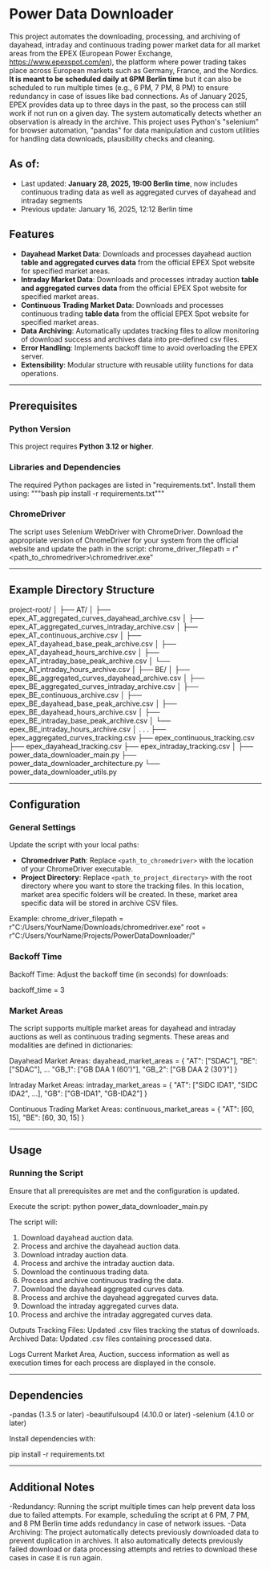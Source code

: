 # Power Data Downloader

This project automates the downloading, processing, and archiving of dayahead, intraday and continuous trading power market data for all market areas from the EPEX (European Power Exchange, https://www.epexspot.com/en), the platform where power trading takes place across European markets such as Germany, France, and the Nordics. **It is meant to be scheduled daily at 6PM Berlin time** but it can also be scheduled to run multiple times (e.g., 6 PM, 7 PM, 8 PM) to ensure redundancy in case of issues like bad connections. As of January 2025, EPEX provides data up to three days in the past, so the process can still work if not run on a given day. The system automatically detects whether an observation is already in the archive. This project uses Python's "selenium" for browser automation, "pandas" for data manipulation and custom utilities for handling data downloads, plausibility checks and cleaning.

## As of:

- Last updated: **January 28, 2025, 19:00 Berlin time**, now includes continuous trading data as well as aggregated curves of dayahead and intraday segments
- Previous update: January 16, 2025, 12:12 Berlin time

## Features

- **Dayahead Market Data**: Downloads and processes dayahead auction **table and aggregated curves data** from the official EPEX Spot website for specified market areas.
- **Intraday Market Data**: Downloads and processes intraday auction **table and aggregated curves data** from the official EPEX Spot website for specified market areas.
- **Continuous Trading Market Data**: Downloads and processes continuous trading **table data** from the official EPEX Spot website for specified market areas.
- **Data Archiving**: Automatically updates tracking files to allow monitoring of download success and archives data into pre-defined csv files.
- **Error Handling**: Implements backoff time to avoid overloading the EPEX server.
- **Extensibility**: Modular structure with reusable utility functions for data operations.

---

## Prerequisites

### Python Version
This project requires **Python 3.12 or higher**.

### Libraries and Dependencies
The required Python packages are listed in "requirements.txt". Install them using: """bash pip install -r requirements.txt"""

### ChromeDriver
The script uses Selenium WebDriver with ChromeDriver. Download the appropriate version of ChromeDriver for your system from the official website and update the path in the script:
chrome_driver_filepath = r"<path_to_chromedriver>\chromedriver.exe"

---

## Example Directory Structure
project-root/
│
├── AT/
│   ├── epex_AT_aggregated_curves_dayahead_archive.csv
│   ├── epex_AT_aggregated_curves_intraday_archive.csv
│   ├── epex_AT_continuous_archive.csv
│   ├── epex_AT_dayahead_base_peak_archive.csv
│   ├── epex_AT_dayahead_hours_archive.csv
│   ├── epex_AT_intraday_base_peak_archive.csv
│   └── epex_AT_intraday_hours_archive.csv
│
├── BE/
│   ├── epex_BE_aggregated_curves_dayahead_archive.csv
│   ├── epex_BE_aggregated_curves_intraday_archive.csv
│   ├── epex_BE_continuous_archive.csv
│   ├── epex_BE_dayahead_base_peak_archive.csv
│   ├── epex_BE_dayahead_hours_archive.csv
│   ├── epex_BE_intraday_base_peak_archive.csv
│   └── epex_BE_intraday_hours_archive.csv
│
. 
. 
.
├── epex_aggregated_curves_tracking.csv
├── epex_continuous_tracking.csv
├── epex_dayahead_tracking.csv
├── epex_intraday_tracking.csv
│
├── power_data_downloader_main.py
├── power_data_downloader_architecture.py
└── power_data_downloader_utils.py

---

## Configuration

### General Settings

Update the script with your local paths:

- **Chromedriver Path**: Replace `<path_to_chromedriver>` with the location of your ChromeDriver executable.
- **Project Directory**: Replace `<path_to_project_directory>` with the root directory where you want to store the tracking files. In this location, market area specific folders will be created. In these, market area specific data will be stored in archive CSV files.

Example:
chrome_driver_filepath = r"C:/Users/YourName/Downloads/chromedriver.exe"
root = r"C:/Users/YourName/Projects/PowerDataDownloader/"

### Backoff Time
Backoff Time: Adjust the backoff time (in seconds) for downloads:

backoff_time = 3

### Market Areas
The script supports multiple market areas for dayahead and intraday auctions as well as continuous trading segments. These areas and modalities are defined in dictionaries:

Dayahead Market Areas:
dayahead_market_areas = {
    "AT": ["SDAC"], "BE": ["SDAC"], ... "GB_1": ["GB DAA 1 (60')"], "GB_2": ["GB DAA 2 (30')"]
}

Intraday Market Areas:
intraday_market_areas = {
    "AT": ["SIDC IDA1", "SIDC IDA2", ...], "GB": ["GB-IDA1", "GB-IDA2"]
}

Continuous Trading Market Areas:
continuous_market_areas = {
    "AT": [60, 15], "BE": [60, 30, 15]
}

---

## Usage

### Running the Script

Ensure that all prerequisites are met and the configuration is updated.

Execute the script:
python power_data_downloader_main.py

The script will:
1. Download dayahead auction data.
2. Process and archive the dayahead auction data.
3. Download intraday auction data.
4. Process and archive the intraday auction data.
5. Download the continuous trading data.
6. Process and archive continuous trading the data.
7. Download the dayahead aggregated curves data.
8. Process and archive the dayahead aggregated curves data.
9. Download the intraday aggregated curves data.
10. Process and archive the intraday aggregated curves data.

Outputs
Tracking Files: Updated .csv files tracking the status of downloads.
Archived Data: Updated .csv files containing processed data.

Logs
Current Market Area, Auction, success information as well as execution times for each process are displayed in the console.

---

## Dependencies

-pandas (1.3.5 or later)
-beautifulsoup4 (4.10.0 or later)
-selenium (4.1.0 or later)

Install dependencies with:

pip install -r requirements.txt

---

## Additional Notes

-Redundancy: Running the script multiple times can help prevent data loss due to failed attempts. For example, scheduling the script at 6 PM, 7 PM, and 8 PM Berlin time adds redundancy in case of network issues.
-Data Archiving: The project automatically detects previously downloaded data to prevent duplication in archives. It also automatically detects previously failed download or data processing attempts and retries to download these cases in case it is run again. 